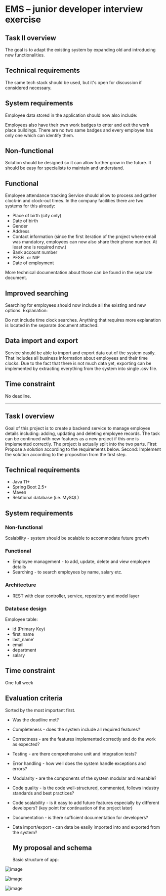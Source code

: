 # EMS – junior developer interview exercise

## Task II overview
The goal is to adapt the existing system by expanding old and introducing new
functionalities.

## Technical requirements
The same tech stack should be used, but it's open for discussion if considered necessary.

## System requirements
Employee data stored in the application should now also include:

Employees also have their own work badges to enter and exit the work place buildings.
There are no two same badges and every employee has only one which can identify them.

## Non-functional
Solution should be designed so it can allow further grow in the future. It should be easy for
specialists to maintain and understand.

## Functional
Employee attendance tracking
Service should allow to process and gather clock-in and clock-out times.
In the company facilities there are two systems for this already:
- Place of birth (city only)
- Date of birth
- Gender
- Address
- Contact information (since the first iteration of the project where email was mandatory,
employees can now also share their phone number. At least one is required now.)
- Bank account number
- PESEL or NIP
- Date of employment

More technical documentation about those can be found in the separate document.

## Improved searching
Searching for employees should now include all the existing and new options. Explanation:

Do not include time clock searches.
Anything that requires more explanation is located in the separate document attached.

## Data import and export
Service should be able to import and export data out of the system easily.
That includes all business information about employees and their time clocks.
Due to the fact that there is not much data yet, exporting can be implemented by extracting
everything from the system into single .csv file.

## Time constraint
No deadline.


-----------------------------------------------------------------------------------------------------------------------------------------------------------
## Task I overview
Goal of this project is to create a backend service to manage employee details including:
adding, updating and deleting employee records.
The task can be continued with new features as a new project if this one is implemented
correctly.
The project is actually split into the two parts.
First: Propose a solution according to the requirements below.
Second: Implement the solution according to the proposition from the first step.

## Technical requirements

- Java 11+
- Spring Boot 2.5+
- Maven
- Relational database (i.e. MySQL)

## System requirements

### Non-functional
Scalability - system should be scalable to accommodate future growth

### Functional

- Employee management - to add, update, delete and view employee details
- Searching - to search employees by name, salary etc.

### Architecture
- REST with clear controller, service, repository and model layer

### Database design
Employee table:
- id (Primary Key)
- first_name
- last_name'
- email
- department
- salary

## Time constraint
One full week

## Evaluation criteria
Sorted by the most important first.
- Was the deadline met?
- Completeness - does the system include all required features?
- Correctness - are the features implemented correctly and do the work as expected?
- Testing - are there comprehensive unit and integration tests?
- Error handling - how well does the system handle exceptions and errors?
- Modularity - are the components of the system modular and reusable?
- Code quality - is the code well-structured, commented, follows industry standards and
  best practices?
- Code scalability - is it easy to add future features especially by different developers?
(key point for continuation of the project later)
- Documentation - is there sufficient documentation for developers?
- Data import/export - can data be easily imported into and exported from the system?

  ## My proposal and schema

  Basic structure of app:
  
![image](https://github.com/BartoliniAndBorderCollies/EMS_junior_developer_interview/assets/126821059/a18ca0b4-59d4-44ba-908a-e1e73525792d)


  ![image](https://github.com/BartoliniAndBorderCollies/EMS_junior_developer_interview/assets/126821059/70b1e6a9-ecd3-4a55-b033-5e519359522c)


![image](https://github.com/BartoliniAndBorderCollies/EMS_junior_developer_interview/assets/126821059/c22d3866-cbc0-40e8-9dd7-ff584cb13066)

